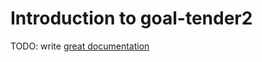 # Introduction to goal-tender2

TODO: write [great documentation](http://jacobian.org/writing/what-to-write/)
